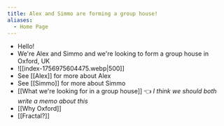 ```yaml
---
title: Alex and Simmo are forming a group house!
aliases:
  - Home Page
---
```

- Hello! 
- We're Alex and Simmo and we're looking to form a group house in Oxford, UK
- ![[index-1756975604475.webp|500]]
- See [[Alex]] for more about Alex
- See [[Simmo]] for more about Simmo
- [[What we're looking for in a group house]] 👈 *I think we should both write a memo about this*
- [[Why Oxford]]
- [[Fractal?]]